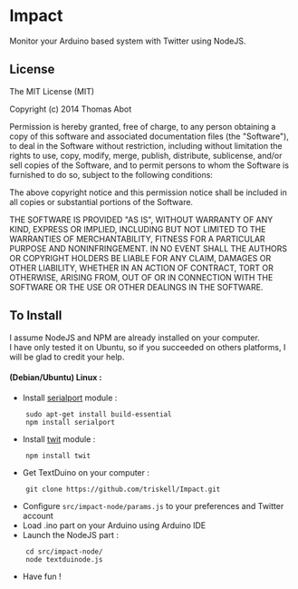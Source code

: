 Impact
=========

Monitor your Arduino based system with Twitter using NodeJS.

License
-------

The MIT License (MIT)  

Copyright (c) 2014 Thomas Abot  

Permission is hereby granted, free of charge, to any person obtaining a copy
of this software and associated documentation files (the "Software"), to deal
in the Software without restriction, including without limitation the rights
to use, copy, modify, merge, publish, distribute, sublicense, and/or sell
copies of the Software, and to permit persons to whom the Software is
furnished to do so, subject to the following conditions:  

The above copyright notice and this permission notice shall be included in all
copies or substantial portions of the Software.  

THE SOFTWARE IS PROVIDED "AS IS", WITHOUT WARRANTY OF ANY KIND, EXPRESS OR
IMPLIED, INCLUDING BUT NOT LIMITED TO THE WARRANTIES OF MERCHANTABILITY,
FITNESS FOR A PARTICULAR PURPOSE AND NONINFRINGEMENT. IN NO EVENT SHALL THE
AUTHORS OR COPYRIGHT HOLDERS BE LIABLE FOR ANY CLAIM, DAMAGES OR OTHER
LIABILITY, WHETHER IN AN ACTION OF CONTRACT, TORT OR OTHERWISE, ARISING FROM,
OUT OF OR IN CONNECTION WITH THE SOFTWARE OR THE USE OR OTHER DEALINGS IN THE
SOFTWARE.  


To Install
----------

I assume NodeJS and NPM are already installed on your computer.  
I have only tested it on Ubuntu, so if you succeeded on others platforms, I will be glad to credit your help.

#### (Debian/Ubuntu) Linux :

* Install [serialport](https://github.com/JayBeavers/Reflecta) module :  
```
	sudo apt-get install build-essential  
	npm install serialport
```
* Install [twit](https://github.com/ttezel/twit) module :  
```
	npm install twit
```
* Get TextDuino on your computer :  
```
	git clone https://github.com/triskell/Impact.git
```
* Configure ```src/impact-node/params.js``` to your preferences and Twitter account
* Load .ino part on your Arduino using Arduino IDE
* Launch the NodeJS part :   
```
	cd src/impact-node/ 
	node textduinode.js
```	
* Have fun !

